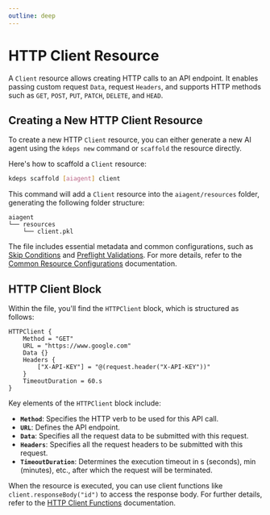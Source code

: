 ```yaml
---
outline: deep
---
```


# HTTP Client Resource

A `Client` resource allows creating HTTP calls to an API endpoint. It enables passing custom request `Data`, request
`Headers`, and supports HTTP methods such as `GET`, `POST`, `PUT`, `PATCH`, `DELETE`, and `HEAD`.

## Creating a New HTTP Client Resource

To create a new HTTP `Client` resource, you can either generate a new AI agent using the `kdeps new` command or
`scaffold` the resource directly.

Here's how to scaffold a `Client` resource:

```bash
kdeps scaffold [aiagent] client
```

This command will add a `Client` resource into the `aiagent/resources` folder, generating the following folder
structure:

```text
aiagent
└── resources
    └── client.pkl
```

The file includes essential metadata and common configurations, such as [Skip Conditions](../resources/skip) and
[Preflight Validations](../resources/validations). For more details, refer to the [Common Resource
Configurations](../resources/resources#common-resource-configurations) documentation.

## HTTP Client Block

Within the file, you'll find the `HTTPClient` block, which is structured as follows:

```apl
HTTPClient {
    Method = "GET"
    URL = "https://www.google.com"
    Data {}
    Headers {
        ["X-API-KEY"] = "@(request.header("X-API-KEY"))"
    }
    TimeoutDuration = 60.s
}
```

Key elements of the `HTTPClient` block include:

- **`Method`**: Specifies the HTTP verb to be used for this API call.
- **`URL`**: Defines the API endpoint.
- **`Data`**: Specifies all the request data to be submitted with this request.
- **`Headers`**: Specifies all the request headers to be submitted with this request.
- **`TimeoutDuration`**: Determines the execution timeout in s (seconds), min (minutes), etc., after which the request will be terminated.

When the resource is executed, you can use client functions like `client.responseBody("id")` to access the response
body. For further details, refer to the [HTTP Client
Functions](../resources/functions.md#http-client-resource-functions) documentation.
